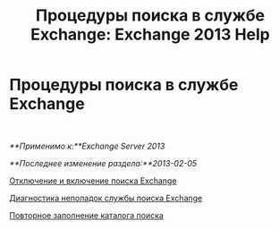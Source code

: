 ﻿---
title: 'Процедуры поиска в службе Exchange: Exchange 2013 Help'
TOCTitle: Процедуры поиска в службе Exchange
ms:assetid: 5b5ff467-d1f9-4ad1-9778-8ad4e0545040
ms:mtpsurl: https://technet.microsoft.com/ru-ru/library/Aa998289(v=EXCHG.150)
ms:contentKeyID: 52061231
ms.date: 04/30/2018
mtps_version: v=EXCHG.150
ms.translationtype: HT
---

# Процедуры поиска в службе Exchange

 

_**Применимо к:**Exchange Server 2013_

_**Последнее изменение раздела:**2013-02-05_

[Отключение и включение поиска Exchange](disable-or-enable-exchange-search-exchange-2013-help.md)

[Диагностика неполадок службы поиска Exchange](diagnose-exchange-search-issues-exchange-2013-help.md)

[Повторное заполнение каталога поиска](reseed-the-search-catalog-exchange-2013-help.md)

